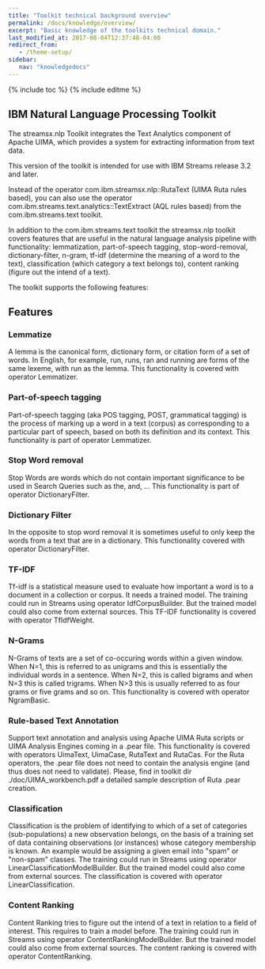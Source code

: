 ```yaml
---
title: "Toolkit technical background overview"
permalink: /docs/knowledge/overview/
excerpt: "Basic knowledge of the toolkits technical domain."
last_modified_at: 2017-08-04T12:37:48-04:00
redirect_from:
   - /theme-setup/
sidebar:
   nav: "knowledgedocs"
---
```

{% include toc %}
{% include editme %}

## IBM Natural Language Processing Toolkit

The streamsx.nlp Toolkit integrates the Text Analytics component of Apache UIMA, which provides a system for extracting information from text data.

This version of the toolkit is intended for use with IBM Streams release 3.2 and later.

Instead of the operator com.ibm.streamsx.nlp::RutaText (UIMA Ruta rules based), you can also use the operator com.ibm.streams.text.analytics::TextExtract (AQL rules based) from the com.ibm.streams.text toolkit.

In addition to the com.ibm.streams.text toolkit the streamsx.nlp toolkit covers features that are useful in the natural language analysis pipeline with functionality: lemmatization, part-of-speech tagging, stop-word-removal, dictionary-filter, n-gram, tf-idf (determine the meaning of a word to the text), classification (which category a text belongs to), content ranking (figure out the intend of a text).

The toolkit supports the following features:

## Features

### Lemmatize

A lemma is the canonical form, dictionary form, or citation form of a set of words.
In English, for example, run, runs, ran and running are forms of the same lexeme, with run as the lemma.
This functionality is covered with operator Lemmatizer. 

### Part-of-speech tagging

Part-of-speech tagging (aka POS tagging, POST, grammatical tagging) is the process of marking up a word in a text (corpus) as corresponding to a particular part of speech, based on both its definition and its context.
This functionality is part of operator Lemmatizer. 

### Stop Word removal

Stop Words are words which do not contain important significance to be used in Search Queries such as the, and, ...
This functionality is part of operator DictionaryFilter.

### Dictionary Filter

In the opposite to stop word removal it is sometimes useful to only keep the words from a text that are in a dictionary.
This functionality covered with operator DictionaryFilter.

### TF-IDF

Tf-idf is a statistical measure used to evaluate how important a word is to a document in a collection or corpus. It needs a trained model.
The training could run in Streams using operator IdfCorpusBuilder. But the trained model could also come from external sources.
This TF-IDF functionality is covered with operator TfIdfWeight. 

### N-Grams

N-Grams of texts are a set of co-occuring words within a given window.
When N=1, this is referred to as unigrams and this is essentially the individual words in a sentence.
When N=2, this is called bigrams and 
when N=3 this is called trigrams.
When N>3 this is usually referred to as four grams or five grams and so on. 
This functionality is covered with operator NgramBasic.

### Rule-based Text Annotation

Support text annotation and analysis using Apache UIMA Ruta scripts or UIMA Analysis Engines coming in a .pear file.
This functionality is covered with operators UimaText, UimaCase, RutaText and RutaCas.
For the Ruta operators, the .pear file does not need to contain the analysis engine (and thus does not need to validate).
Please, find in toolkit dir ./doc/UIMA_workbench.pdf a detailed sample description of Ruta .pear creation.

### Classification

Classification is the problem of identifying to which of a set of categories (sub-populations) a new observation belongs, on the basis of a training set of data containing observations (or instances) whose category membership is known. An example would be assigning a given email into "spam" or "non-spam" classes.
The training could run in Streams using operator LinearClassificationModelBuilder. But the trained model could also come from external sources.
The classification is covered with operator LinearClassification.

### Content Ranking

Content Ranking tries to figure out the intend of a text in relation to a field of interest. This requires to train a model before.
The training could run in Streams using operator ContentRankingModelBuilder. But the trained model could also come from external sources.
The content ranking is covered with operator ContentRanking.


